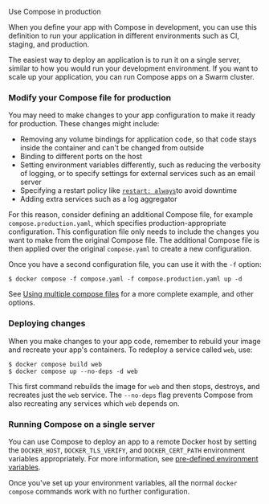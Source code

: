 Use Compose in production


When you define your app with Compose in development, you can use this
definition to run your application in different environments such as CI,
staging, and production.

The easiest way to deploy an application is to run it on a single server,
similar to how you would run your development environment. If you want to scale
up your application, you can run Compose apps on a Swarm cluster.

### Modify your Compose file for production

You may need to make changes to your app configuration to make it ready for
production. These changes might include:

- Removing any volume bindings for application code, so that code stays inside
  the container and can't be changed from outside
- Binding to different ports on the host
- Setting environment variables differently, such as reducing the verbosity of
  logging, or to specify settings for external services such as an email server
- Specifying a restart policy like [`restart: always`](/reference/compose-file/services.md#restart)to avoid downtime
- Adding extra services such as a log aggregator

For this reason, consider defining an additional Compose file, for example
`compose.production.yaml`, which specifies production-appropriate
configuration. This configuration file only needs to include the changes you want to make from the original Compose file. The additional Compose file
is then applied over the original `compose.yaml` to create a new configuration.

Once you have a second configuration file, you can use it with the
`-f` option:

```console
$ docker compose -f compose.yaml -f compose.production.yaml up -d
```

See [Using multiple compose files](multiple-compose-files/_index.md) for a more complete example, and other options.

### Deploying changes

When you make changes to your app code, remember to rebuild your image and
recreate your app's containers. To redeploy a service called
`web`, use:

```console
$ docker compose build web
$ docker compose up --no-deps -d web
```

This first command rebuilds the image for `web` and then stops, destroys, and recreates
just the `web` service. The `--no-deps` flag prevents Compose from also
recreating any services which `web` depends on.

### Running Compose on a single server

You can use Compose to deploy an app to a remote Docker host by setting the
`DOCKER_HOST`, `DOCKER_TLS_VERIFY`, and `DOCKER_CERT_PATH` environment variables
appropriately. For more information, see [pre-defined environment variables](environment-variables/envvars.md).

Once you've set up your environment variables, all the normal `docker compose`
commands work with no further configuration.
